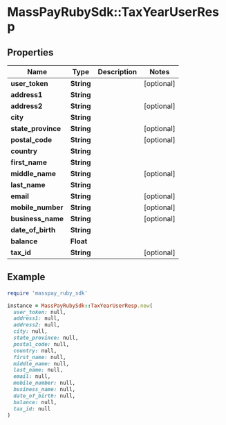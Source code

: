 # MassPayRubySdk::TaxYearUserResp

## Properties

| Name | Type | Description | Notes |
| ---- | ---- | ----------- | ----- |
| **user_token** | **String** |  | [optional] |
| **address1** | **String** |  |  |
| **address2** | **String** |  | [optional] |
| **city** | **String** |  |  |
| **state_province** | **String** |  | [optional] |
| **postal_code** | **String** |  | [optional] |
| **country** | **String** |  |  |
| **first_name** | **String** |  |  |
| **middle_name** | **String** |  | [optional] |
| **last_name** | **String** |  |  |
| **email** | **String** |  | [optional] |
| **mobile_number** | **String** |  | [optional] |
| **business_name** | **String** |  | [optional] |
| **date_of_birth** | **String** |  |  |
| **balance** | **Float** |  |  |
| **tax_id** | **String** |  | [optional] |

## Example

```ruby
require 'masspay_ruby_sdk'

instance = MassPayRubySdk::TaxYearUserResp.new(
  user_token: null,
  address1: null,
  address2: null,
  city: null,
  state_province: null,
  postal_code: null,
  country: null,
  first_name: null,
  middle_name: null,
  last_name: null,
  email: null,
  mobile_number: null,
  business_name: null,
  date_of_birth: null,
  balance: null,
  tax_id: null
)
```

